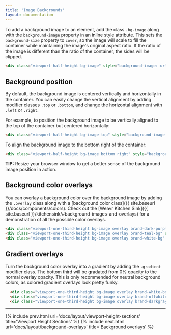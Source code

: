 ```yaml
---
title: 'Image Backgrounds'
layout: documentation
---
```


To add a background image to an element, add the class `.bg-image` along with the `background-image` property in an inline style attribute. This sets the `background-size` property to `cover`, so the image will scale to fill the container while maintaining the image's original aspect ratio. If the ratio of the image is different than the ratio of the container, the sides will be clipped.

<div class="demo">
  <div class="viewport-half-height bg-image" style="background-image: url('{{ site.baseurl }}/images/sample-bg-image.jpg')"></div> 
</div>

```html
<div class="viewport-half-height bg-image" style="background-image: url('{{ site.baseurl }}/images/sample-bg-image.jpg')"></div> 
```

## Background position

By default, the background image is centered vertically and horizontally in the container. You can easily change the vertical alignment by adding modifier classes `.top` or `.bottom`, and change the horizontal alignment with  `.left` or `.right`.

For example, to position the background image to be vertically aligned to the top of the container but centered horizontally:

<div class="demo">
  <div class="viewport-half-height bg-image top" style="background-image: url('{{ site.baseurl }}/images/sample-bg-image.jpg')"></div> 
</div>

```html
<div class="viewport-half-height bg-image top" style="background-image: url('{{ site.baseurl }}/images/sample-bg-image.jpg')"></div> 
```

To align the background image to the bottom right of the container:

<div class="demo">
  <div class="viewport-half-height bg-image bottom right" style="background-image: url('{{ site.baseurl }}/images/sample-bg-image.jpg')"></div> 
</div>

```html
<div class="viewport-half-height bg-image bottom right" style="background-image: url('{{ site.baseurl }}/images/sample-bg-image.jpg')"></div> 
```

<div class="alert">
  <p>
    <strong>TIP:</strong> Resize your browser window to get a better sense of the background image position in action.
  </p>
</div>

## Background color overlays

You can overlay a background color over the background image by adding the `.overlay` class along with a [background color class]({{ site.baseurl }}/docs/components/colors). Check out the [Weavr Kitchen Sink]({{ site.baseurl }}/kitchensink/#background-images-and-overlays) for a demonstration of all the possible color overlays.

<div class="demo">
  <div class="row large-gutter">
    <div class="col col-4 t-col-4 m-col-12">
      <div class="viewport-one-third-height bg-image overlay brand-dark-purple-bg" style="background-image: url('{{ site.baseurl }}/images/sample-bg-image.jpg')"></div>
    </div>
    <div class="col col-4 t-col-4 m-col-12">
      <div class="viewport-one-third-height bg-image overlay brand-teal-bg" style="background-image: url('{{ site.baseurl }}/images/sample-bg-image.jpg')"></div>
    </div>
    <div class="col col-4 t-col-4 m-col-12">
      <div class="viewport-one-third-height bg-image overlay brand-white-bg" style="background-image: url('{{ site.baseurl }}/images/sample-bg-image.jpg')"></div>
    </div>
  </div>
</div>

```html
<div class="viewport-one-third-height bg-image overlay brand-dark-purple-bg" style="background-image: url('{{ site.baseurl }}/images/sample-bg-image.jpg')"></div>
<div class="viewport-one-third-height bg-image overlay brand-teal-bg" style="background-image: url('{{ site.baseurl }}/images/sample-bg-image.jpg')"></div>
<div class="viewport-one-third-height bg-image overlay brand-white-bg" style="background-image: url('{{ site.baseurl }}/images/sample-bg-image.jpg')"></div>
```

## Gradient overlays

Turn the background color overlay into a gradient by adding the `.gradient` modifier class. The bottom third will be gradated from 0% opacity to the normal overlay opacity. This is only recommended for neutral background colors, as colored gradient overlays look pretty funky.

<div class="demo">
  <div class="row large-gutter">
    <div class="col col-4 t-col-4 m-col-12">
      <div class="viewport-one-third-height bg-image overlay brand-white-bg gradient" style="background-image: url('{{ site.baseurl }}/images/sample-bg-image.jpg')"></div>
    </div>
    <div class="col col-4 t-col-4 m-col-12">  
      <div class="viewport-one-third-height bg-image overlay brand-offwhite-bg gradient" style="background-image: url('{{ site.baseurl }}/images/sample-bg-image.jpg')"></div>
    </div>
    <div class="col col-4 t-col-4 m-col-12">
      <div class="viewport-one-third-height bg-image overlay brand-darkgray-bg gradient" style="background-image: url('{{ site.baseurl }}/images/sample-bg-image.jpg')"></div>
    </div>
  </div>
</div>

```html
  <div class="viewport-one-third-height bg-image overlay brand-white-bg gradient" style="background-image: url('{{ site.baseurl }}/images/sample-bg-image.jpg')"></div>
  <div class="viewport-one-third-height bg-image overlay brand-offwhite-bg gradient" style="background-image: url('{{ site.baseurl }}/images/sample-bg-image.jpg')"></div>
  <div class="viewport-one-third-height bg-image overlay brand-darkgray-bg gradient" style="background-image: url('{{ site.baseurl }}/images/sample-bg-image.jpg')"></div>
```

---

{% include prev.html url='docs/layout/viewport-height-sections' title='Viewport Height Sections' %}
{% include next.html url='docs/layout/background-overlays' title='Background overlays' %}
